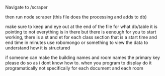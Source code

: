 Navigate to /scraper

then run node scraper (this file does the processing and adds to db)

make sure to keep and eye out at the end of the file for what db/table it is pointing to
not everything is in there but there is eenough for you to start working, there is a st and et for each class section 
that is a start time and end time in minutes
use robomongo or something to view the data to understand how it is structured

if someone can make the building names and room names the primary key please do so as i dont know how to.
when you program to display do it programatically not specifically for each document and each room




